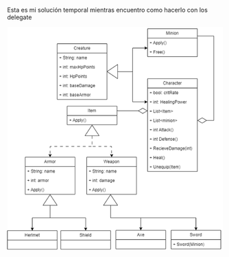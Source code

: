 Esta es mi solución temporal mientras encuentro como hacerlo con los delegate

![Diagrama](DiagramaCharacter.png)

